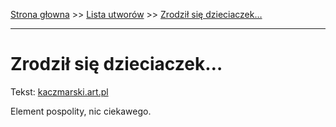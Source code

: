 [Strona głowna](../index.md) >> [Lista utworów](../list.md) >> [Zrodził się dzieciaczek…](692.md)

---

# Zrodził się dzieciaczek…

Tekst: [kaczmarski.art.pl](https://www.kaczmarski.art.pl/tworczosc/wiersze/zrodzil-sie-dzieciaczek/)

Element pospolity, nic ciekawego.